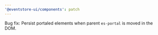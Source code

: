 ```yaml
---
'@eventstore-ui/components': patch
---
```


Bug fix: Persist portaled elements when parent `es-portal` is moved in the DOM.
